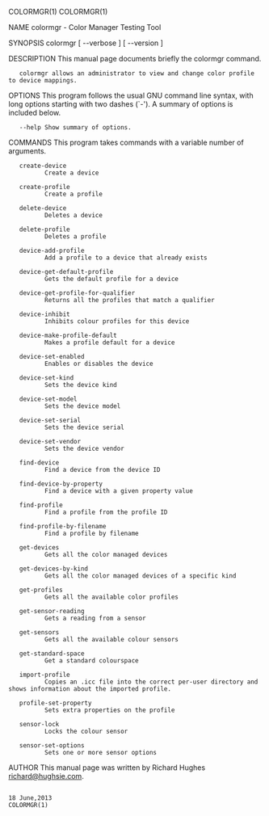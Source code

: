 COLORMGR(1)                                                                                                                                                                                COLORMGR(1)

NAME
       colormgr - Color Manager Testing Tool

SYNOPSIS
       colormgr [ --verbose ]  [ --version ]

DESCRIPTION
       This manual page documents briefly the colormgr command.

       colormgr allows an administrator to view and change color profile to device mappings.

OPTIONS
       This program follows the usual GNU command line syntax, with long options starting with two dashes (`-'). A summary of options is included below.

       --help Show summary of options.

COMMANDS
       This program takes commands with a variable number of arguments.

       create-device
              Create a device

       create-profile
              Create a profile

       delete-device
              Deletes a device

       delete-profile
              Deletes a profile

       device-add-profile
              Add a profile to a device that already exists

       device-get-default-profile
              Gets the default profile for a device

       device-get-profile-for-qualifier
              Returns all the profiles that match a qualifier

       device-inhibit
              Inhibits colour profiles for this device

       device-make-profile-default
              Makes a profile default for a device

       device-set-enabled
              Enables or disables the device

       device-set-kind
              Sets the device kind

       device-set-model
              Sets the device model

       device-set-serial
              Sets the device serial

       device-set-vendor
              Sets the device vendor

       find-device
              Find a device from the device ID

       find-device-by-property
              Find a device with a given property value

       find-profile
              Find a profile from the profile ID

       find-profile-by-filename
              Find a profile by filename

       get-devices
              Gets all the color managed devices

       get-devices-by-kind
              Gets all the color managed devices of a specific kind

       get-profiles
              Gets all the available color profiles

       get-sensor-reading
              Gets a reading from a sensor

       get-sensors
              Gets all the available colour sensors

       get-standard-space
              Get a standard colourspace

       import-profile
              Copies an .icc file into the correct per-user directory and shows information about the imported profile.

       profile-set-property
              Sets extra properties on the profile

       sensor-lock
              Locks the colour sensor

       sensor-set-options
              Sets one or more sensor options

AUTHOR
       This manual page was written by Richard Hughes <richard@hughsie.com>.

                                                                                             18 June,2013                                                                                  COLORMGR(1)
